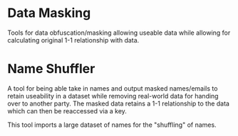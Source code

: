 # Data Masking
Tools for data obfuscation/masking allowing useable data while allowing for calculating original 1-1 relationship with data.


# Name Shuffler
A tool for being able take in names and output masked names/emails to retain useability in a dataset while removing real-world data for handing over to another party. The masked data retains a 1-1 relationship to the data which can then be reaccessed via a key.

This tool imports a large dataset of names for the "shuffling" of names.
